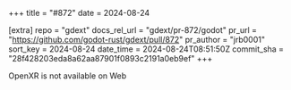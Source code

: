 +++
title = "#872"
date = 2024-08-24

[extra]
repo = "gdext"
docs_rel_url = "gdext/pr-872/godot"
pr_url = "https://github.com/godot-rust/gdext/pull/872"
pr_author = "jrb0001"
sort_key = 2024-08-24
date_time = 2024-08-24T08:51:50Z
commit_sha = "28f428203eda8a62aa87901f0893c2191a0eb9ef"
+++

OpenXR is not available on Web
